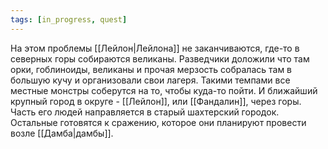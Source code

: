 ```yaml
---
tags: [in_progress, quest]
---
```

На этом проблемы [[Лейлон|Лейлона]] не заканчиваются, где-то в северных горы собираются великаны. Разведчики доложили что там орки, гоблиноиды, великаны и прочая мерзость собралась там в большую кучу и организовали свои лагеря. Такими темпами все местные монстры соберутся на то, чтобы куда-то пойти. И ближайший крупный город в округе - [[Лейлон]], или [[Фандалин]], через горы. Часть его людей направляется в старый шахтерский городок. Остальные готовятся к сражению, которое они планируют провести возле [[Дамба|дамбы]].
